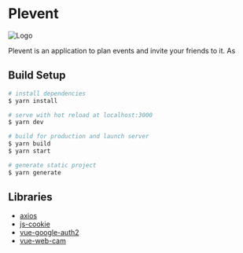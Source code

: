 # Plevent

![Logo](https://pp.jeremybourel.fr/_nuxt/img/c999c11.svg)

Plevent is an application to plan events and invite your friends to it. As 

## Build Setup

```bash
# install dependencies
$ yarn install

# serve with hot reload at localhost:3000
$ yarn dev

# build for production and launch server
$ yarn build
$ yarn start

# generate static project
$ yarn generate
```

## Libraries

* [axios](https://github.com/axios/axios)
* [js-cookie](https://github.com/js-cookie/js-cookie)
* [vue-google-auth2](https://github.com/guruahn/vue-google-oauth2)
* [vue-web-cam](https://github.com/VinceG/vue-web-cam)
